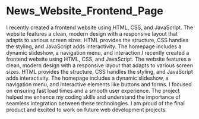 # News_Website_Frontend_Page
I recently created a frontend website using HTML, CSS, and JavaScript. The website features a clean, modern design with a responsive layout that adapts to various screen sizes. HTML provides the structure, CSS handles the styling, and JavaScript adds interactivity. The homepage includes a dynamic slideshow, a navigation menu, and interaction.I recently created a frontend website using HTML, CSS, and JavaScript. The website features a clean, modern design with a responsive layout that adapts to various screen sizes. HTML provides the structure, CSS handles the styling, and JavaScript adds interactivity. The homepage includes a dynamic slideshow, a navigation menu, and interactive elements like buttons and forms. I focused on ensuring fast load times and a smooth user experience. The project helped me enhance my coding skills and understand the importance of seamless integration between these technologies. I am proud of the final product and excited to work on future web development projects.
